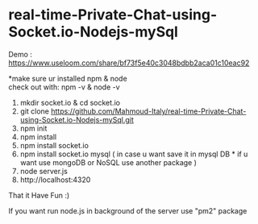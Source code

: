 # real-time-Private-Chat-using-Socket.io-Nodejs-mySql 

Demo : https://www.useloom.com/share/bf73f5e40c3048bdbb2aca01c10eac92 
     
*make sure ur installed npm & node     
check out with: npm -v  & node -v    
     
1. mkdir socket.io & cd socket.io 
2. git clone https://github.com/Mahmoud-Italy/real-time-Private-Chat-using-Socket.io-Nodejs-mySql.git
3. npm init   
4. npm install        
5. npm install socket.io  
6. npm install socket.io mysql  ( in case u want save it in mysql DB * if u want use mongoDB or NoSQL use another package )    
7. node server.js  
8. http://localhost:4320  
   
That it Have Fun :) 
 
If you want run node.js in background of the server use "pm2" package

  
